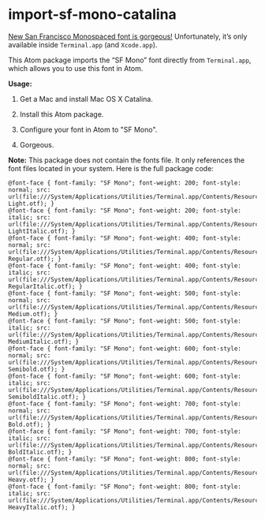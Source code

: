 # import-sf-mono-catalina

[New San Francisco Monospaced font is gorgeous!](https://www.reddit.com/r/apple/comments/4o23fm/new_san_francisco_monospaced_font_is_gorgeous/) Unfortunately, it’s only available inside `Terminal.app` (and `Xcode.app`).

This Atom package imports the “SF Mono” font directly from `Terminal.app`, which allows you to use this font in Atom.

__Usage:__

1. Get a Mac and install Mac OS X Catalina.

2. Install this Atom package.

3. Configure your font in Atom to "SF Mono".

4. Gorgeous.

__Note:__ This package does not contain the fonts file. It only references the font files located in your system. Here is the full package code:

```less
@font-face { font-family: "SF Mono"; font-weight: 200; font-style: normal; src: url(file:///System/Applications/Utilities/Terminal.app/Contents/Resources/Fonts/SFMono-Light.otf); }
@font-face { font-family: "SF Mono"; font-weight: 200; font-style: italic; src: url(file:///System/Applications/Utilities/Terminal.app/Contents/Resources/Fonts/SFMono-LightItalic.otf); }
@font-face { font-family: "SF Mono"; font-weight: 400; font-style: normal; src: url(file:///System/Applications/Utilities/Terminal.app/Contents/Resources/Fonts/SFMono-Regular.otf); }
@font-face { font-family: "SF Mono"; font-weight: 400; font-style: italic; src: url(file:///System/Applications/Utilities/Terminal.app/Contents/Resources/Fonts/SFMono-RegularItalic.otf); }
@font-face { font-family: "SF Mono"; font-weight: 500; font-style: normal; src: url(file:///System/Applications/Utilities/Terminal.app/Contents/Resources/Fonts/SFMono-Medium.otf); }
@font-face { font-family: "SF Mono"; font-weight: 500; font-style: italic; src: url(file:///System/Applications/Utilities/Terminal.app/Contents/Resources/Fonts/SFMono-MediumItalic.otf); }
@font-face { font-family: "SF Mono"; font-weight: 600; font-style: normal; src: url(file:///System/Applications/Utilities/Terminal.app/Contents/Resources/Fonts/SFMono-Semibold.otf); }
@font-face { font-family: "SF Mono"; font-weight: 600; font-style: italic; src: url(file:///System/Applications/Utilities/Terminal.app/Contents/Resources/Fonts/SFMono-SemiboldItalic.otf); }
@font-face { font-family: "SF Mono"; font-weight: 700; font-style: normal; src: url(file:///System/Applications/Utilities/Terminal.app/Contents/Resources/Fonts/SFMono-Bold.otf); }
@font-face { font-family: "SF Mono"; font-weight: 700; font-style: italic; src: url(file:///System/Applications/Utilities/Terminal.app/Contents/Resources/Fonts/SFMono-BoldItalic.otf); }
@font-face { font-family: "SF Mono"; font-weight: 800; font-style: normal; src: url(file:///System/Applications/Utilities/Terminal.app/Contents/Resources/Fonts/SFMono-Heavy.otf); }
@font-face { font-family: "SF Mono"; font-weight: 800; font-style: italic; src: url(file:///System/Applications/Utilities/Terminal.app/Contents/Resources/Fonts/SFMono-HeavyItalic.otf); }
```
